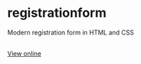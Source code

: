 # registrationform
Modern registration form in HTML and CSS


<br>
<a href="https://relaxed-kirch-ef286f.netlify.app">View online</a>


